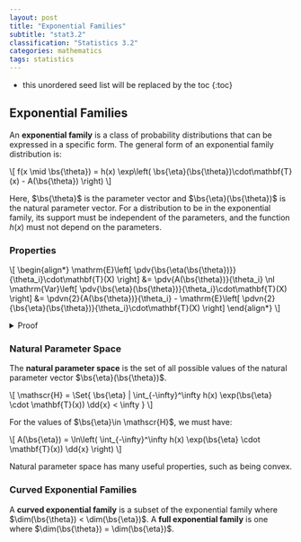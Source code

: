 ```yaml
---
layout: post
title: "Exponential Families"
subtitle: "stat3.2"
classification: "Statistics 3.2"
categories: mathematics
tags: statistics
---
```


<!--more-->
* this unordered seed list will be replaced by the toc
{:toc}

## Exponential Families

An **exponential family** is a class of probability distributions that can be expressed in a specific form.
The general form of an exponential family distribution is:

\\[
f(x \mid \bs{\theta}) = h(x) \exp\left( \bs{\eta}(\bs{\theta})\cdot\mathbf{T}(x) - A(\bs{\theta}) \right)
\\]

Here, $\bs{\theta}$ is the parameter vector and $\bs{\eta}(\bs{\theta})$ is the natural parameter vector.
For a distribution to be in the exponential family, its support must be independent of the parameters, and the function $h(x)$ must not depend on the parameters.

### Properties

\\[
\begin{align\*}
\mathrm{E}\left\[ \pdv{\bs{\eta(\bs{\theta})}}{\theta_i}\cdot\mathbf{T}(X) \right\] &= \pdv{A(\bs{\theta})}{\theta_i} \nl
\mathrm{Var}\left\[ \pdv{\bs{\eta}(\bs{\theta})}{\theta_i}\cdot\mathbf{T}(X) \right\] &= \pdvn{2}{A(\bs{\theta})}{\theta_i} - 
\mathrm{E}\left\[ \pdvn{2}{\bs{\eta}(\bs{\theta})}{\theta_i}\cdot\mathbf{T}(X) \right\]
\end{align\*}
\\]

<details markdown="1"> <summary> Proof </summary>
\\[
\begin{align\*}
\mathrm{E}\left\[ \pdv{\bs{\eta}(\bs{\theta})}{\theta_i}\cdot\mathbf{T}(X) \right\] &=
\int_X \pdv{\bs{\eta}(\bs{\theta})}{\theta_i}\cdot\mathbf{T}(x) h(x) \exp(\bs{\eta}(\bs{\theta})\cdot \mathbf{T}(x)-A(\bs{\theta})) \dd{x} \nl
&= \int_X h(x) e^{-A(\bs{\theta})}\pdv{}{\theta_i}\exp(\bs{\eta}(\bs{\theta})\cdot \mathbf{T}(x)) \dd{x} \nl
&= e^{-A(\bs{\theta})}\pdv{}{\theta_i} \int_X h(x) \exp(\bs{\eta}(\bs{\theta})\cdot \mathbf{T}(x)) \dd{x} \nl
&= e^{-A(\bs{\theta})}\pdv{}{\theta_i} e^{A(\bs{\theta})} \nl
&= \pdv{A(\bs{\theta})}{\theta_i}
\end{align\*}
\\]
where $X$ is the support of the distribution. The second equation can be derived similarly.
</details>

### Natural Parameter Space

The **natural parameter space** is the set of all possible values of the natural parameter vector $\bs{\eta}(\bs{\theta})$.

\\[
\mathscr{H} = \Set{ \bs{\eta} \| \int_{-\infty}^\infty h(x) \exp(\bs{\eta} \cdot \mathbf{T}(x)) \dd{x} <  \infty }
\\]

For the values of $\bs{\eta}\in \mathscr{H}$, we must have:

\\[
A(\bs{\eta}) = \ln\left( \int_{-\infty}^\infty h(x) \exp(\bs{\eta} \cdot \mathbf{T}(x)) \dd{x} \right)
\\]

Natural parameter space has many useful properties, such as being convex.

### Curved Exponential Families

A **curved exponential family** is a subset of the exponential family where $\dim(\bs{\theta}) < \dim(\bs{\eta})$.
A **full exponential family** is one where $\dim(\bs{\theta}) = \dim(\bs{\eta})$.